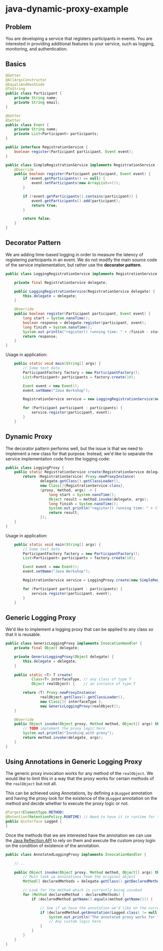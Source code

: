 # java-dynamic-proxy-example

## Problem

You are developing a service that registers participants in events. You are interested in providing additional features to your service, such as logging, monitoring, and authentication.

## Basics

```java
@Getter
@AllArgsConstructor
@EqualsAndHashCode
@ToString
public class Participant {
    private String name;
    private String email;
}

@Getter
@Setter
public class Event {
    private String name;
    private List<Participant> participants;
}
```

```java
public interface RegistrationService {
    boolean register(Participant participant, Event event);
}

public class SimpleRegistrationService implements RegistrationService {
    @Override
    public boolean register(Participant participant, Event event) {
        if (event.getParticipants() == null) {
            event.setParticipants(new ArrayList<>());
        }

        if (!event.getParticipants().contains(participant)) {
            event.getParticipants().add(participant);
            return true;
        }

        return false;
    }
}
```

## Decorator Pattern

We are adding time-based logging in order to measure the latency of registering participants in an event. We do not modify the main source code of the service implementation, but rather use the **decorator pattern**.

```java
public class LoggingRegistrationService implements RegistrationService {

    private final RegistrationService delegate;

    public LoggingRegistrationService(RegistrationService delegate) {
        this.delegate = delegate;
    }

    @Override
    public boolean register(Participant participant, Event event) {
        long start = System.nanoTime();
        boolean response = delegate.register(participant, event);
        long finish = System.nanoTime();
        System.out.println("register() running time: " + (finish - start) / 1000 + " µs");
        return response;
    }
}

```

Usage in application:

```java
    public static void main(String[] args) {
        // Some test data
        ParticipantFactory factory = new ParticipantFactory();
        List<Participant> participants = factory.create(10);

        Event event = new Event();
        event.setName("Java Workshop");

        RegistrationService service = new LoggingRegistrationService(new SimpleRegistrationService());

        for (Participant participant : participants) {
            service.register(participant, event);
        }
    }
```

## Dynamic Proxy

The decorator pattern performs well, but the issue is that we need to implement a new class for that purpose. Instead, we'd like to separate the service implementation code from the logging code:

```java
public class LoggingProxy {
    public static RegistrationService create(RegistrationService delegate) {
        return (RegistrationService) Proxy.newProxyInstance(
                delegate.getClass().getClassLoader(),
                new Class[]{RegistrationService.class},
                (proxy, method, args) -> {
                    long start = System.nanoTime();
                    Object result = method.invoke(delegate, args);
                    long finish = System.nanoTime();
                    System.out.println("register() running time: " + (finish - start) / 1000 + " µs");
                    return result;
                });
    }
}
```

Usage in application:
```java
    public static void main(String[] args) {
        // Some test data
        ParticipantFactory factory = new ParticipantFactory();
        List<Participant> participants = factory.create(10);

        Event event = new Event();
        event.setName("Java Workshop");

        RegistrationService service = LoggingProxy.create(new SimpleRegistrationService());

        for (Participant participant : participants) {
            service.register(participant, event);
        }
    }
```

## Generic Logging Proxy

We'd like to implement a logging proxy that can be applied to any class so that it is reusable.

```java
public class GenericLoggingProxy implements InvocationHandler {
    private final Object delegate;

    private GenericLoggingProxy(Object delegate) {
        this.delegate = delegate;
    }
    
    public static <T> T create(
            Class<T> interfaceType,	// any class of type T
            Object realObject) {	// an instance of type T

        return (T) Proxy.newProxyInstance(
                realObject.getClass().getClassLoader(),
                new Class[]{ interfaceType },
                new GenericLoggingProxy(realObject));
    }

    @Override
    public Object invoke(Object proxy, Method method, Object[] args) throws Throwable {
        // TODO implement the proxy logic here
        System.out.println("Invoking with proxy");
        return method.invoke(delegate, args);
    }
}
```

## Using Annotations in Generic Logging Proxy

The generic proxy invocation works for any method of the `realObject`. We would like to limit this in a way that the proxy works for certain methods of the `realObject` but not all.

This can be achieved using Annotations, by defining a `@Logged` annotation and having the proxy look for the existence of the `@Logged` annotation on the method and decide whether to execute the proxy logic or not.

```java
@Target(ElementType.METHOD)
@Retention(RetentionPolicy.RUNTIME) // Need to have it in runtime for the dynamic proxy
public @interface Logged {
}
```

Once the methods that we are interested have the annotation we can use the [Java Reflection API](https://docs.oracle.com/javase/tutorial/reflect/) to rely on them and execute the custom proxy login on the condition of existence of the annotation.

```java
public class AnnotatedLoggingProxy implements InvocationHandler {

    //...
    
    public Object invoke(Object proxy, Method method, Object[] args) throws Throwable {
        // Must look up annotations feom the original object
        Method[] declaredMethods = delegate.getClass().getDeclaredMethods();

        // Look for the method which is currently being invoked
        for (Method declaredMethod : declaredMethods) {
            if (declaredMethod.getName().equals(method.getName())) {

                // See if we have the annotation we'd like on the current method
                if (declaredMethod.getAnnotation(Logged.class) != null) {
                    System.out.println("The annotated proxy works for " + method.getName() + " because it has the annotation");
                    // Any custom logic here
                }
            }
        }   
    }
}
```
